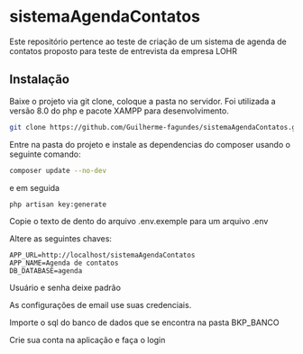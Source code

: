 # sistemaAgendaContatos
Este repositório pertence ao teste de criação de um sistema de agenda de contatos proposto para teste de entrevista da empresa LOHR

## Instalação

Baixe o projeto via git clone, coloque a pasta no servidor.
Foi utilizada a versão 8.0 do php e pacote XAMPP para desenvolvimento.

```bash
git clone https://github.com/Guilherme-fagundes/sistemaAgendaContatos.git
```

Entre na pasta do projeto e instale as dependencias do composer
usando o seguinte comando:
```bash
composer update --no-dev
```
e em seguida 
```bash 
php artisan key:generate
```

Copie o texto de dento do arquivo .env.exemple para um arquivo .env

Altere as seguintes chaves:

```.env
APP_URL=http://localhost/sistemaAgendaContatos
APP_NAME=Agenda de contatos
DB_DATABASE=agenda
```
Usuário e senha deixe padrão

As configurações de email use suas credenciais.

Importe o sql do banco de dados que se encontra na pasta BKP_BANCO

Crie sua conta na aplicação e faça o login


